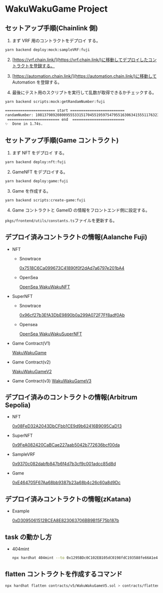 # WakuWakuGame Project

## セットアップ手順(Chainlink 側)

1. まず VRF 用のコントラクトをデプロイ する。

```bash
yarn backend deploy:mock:sampleVRF:fuji
```

2. [https://vrf.chain.link/](https://vrf.chain.link/)に移動してデプロイしたコントラクトを登録する。

3. [https://automation.chain.link/](https://automation.chain.link/)に移動して Automation を登録する。

4. 最後にテスト用のスクリプトを実行して乱数が取得できるかチェックする。

```bash
yarn backend scripts:mock:getRandamNumber:fuji
```

```bash
======================= start =========================
randamNumber: 108137989208009555331517045519597547955163063415551176323732286775327001444949
 ======================== end  ========================
✨  Done in 1.74s.
```

## セットアップ手順(Game コントラクト)

1. まず NFT をデプロイ する。

```bash
yarn backend deploy:nft:fuji
```

2. GameNFT をデプロイする。

```bash
yarn backend deploy:game:fuji
```

3. Game を作成する。

```bash
yarn backend scripts:create-game:fuji
```

4. Game コントラクトと GameID の情報をフロントエンド側に設定する。

`pkgs/frontend/utils/constants.ts`ファイルを更新する。

## デプロイ済みコントラクトの情報(Aalanche Fuji)

- NFT

  - Snowtrace

    [0x7518C6Ca099673C41890f0f2dAd7a6797e201bA4](https://testnet.snowtrace.io/address/0x7518C6Ca099673C41890f0f2dAd7a6797e201bA4#code)

  - OpenSea

    [OpenSea WakuWakuNFT](https://testnets.opensea.io/ja/collection/unidentified-contract-171f6fd4-82fe-4e3f-95a6-8d1c)

- SuperNFT

  - Snowtrace

    [0x96cf27b3EfA3DbE9890b0a299A072F7Ff8adf0Ab](https://testnet.snowtrace.io/address/0x96cf27b3EfA3DbE9890b0a299A072F7Ff8adf0Ab#code)

  - Opensea

    [OpenSea WakuWakuSuperNFT](https://testnets.opensea.io/ja/collection/unidentified-contract-2052654a-b87d-4913-ba70-fae6)

- Game Contract(V1)

  [WakuWakuGame](https://testnet.snowtrace.io/address/0x985e632298882212d91AB2C9c0d00D80b82880b7#code)

- Game Contract(v2)

  [WakuWakuGameV2](https://testnet.snowtrace.io/address/0xF0611189992Fb2d5487BdBFCb076194fE372c992#code)

- Game Contract(v3)
  [WakuWakuGameV3](https://testnet.snowtrace.io/address/0x587E68B8b22d803Ac0aAF568e87c6fE12DA103E7#code)

## デプロイ済みのコントラクトの情報(Arbitrum Sepolia)

- NFT

  [0x08FeD32A2043DbCFbb1CE9d9b62416B9095CaD13](https://sepolia.arbiscan.io/address/0x08FeD32A2043DbCFbb1CE9d9b62416B9095CaD13)

- SuperNFT

  [0x9FeA082420CaBCae227aab5042b772636bcf00da](https://sepolia.arbiscan.io/address/0x9FeA082420CaBCae227aab5042b772636bcf00da)

- SampleVRF

  [0x9370c082dabfb847b6f4d7b3cf9c001adcc85d8d](https://sepolia.arbiscan.io/address/0x9370c082dabfb847b6f4d7b3cf9c001adcc85d8d)

- Game

  [0xE464705F67Aa68bb9387b23a68b4c26c60a8d9Dc](https://sepolia.arbiscan.io/address/0xE464705F67Aa68bb9387b23a68b4c26c60a8d9Dc)

## デプロイ済みコントラクトの情報(zKatana)

- Example

  [0xD3095061512BCEA8E823063706BB9B15F75b187b](https://zkatana.blockscout.com/address/0xD3095061512BCEA8E823063706BB9B15F75b187b)

## task の動かし方

- 404mint

  ```bash
  npx hardhat 404mint --to 0x1295BDc0C102EB105dC0198fdC193588fe66A1e4 --network zKatana
  ```

## flatten コントラクトを作成するコマンド

```bash
npx hardhat flatten contracts/v5/WakuWakuGameV5.sol > contracts/flatten/flatten.sol
```
